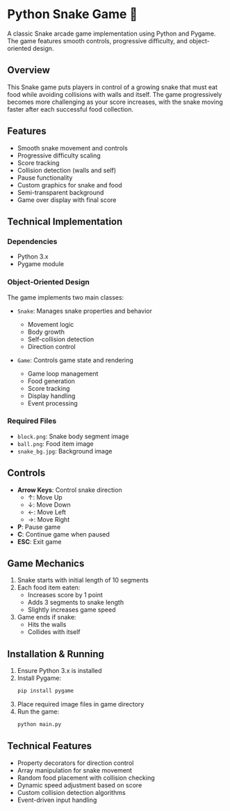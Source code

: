 # Python Snake Game 🐍

A classic Snake arcade game implementation using Python and Pygame. The game features smooth controls, progressive difficulty, and object-oriented design.

## Overview

This Snake game puts players in control of a growing snake that must eat food while avoiding collisions with walls and itself. The game progressively becomes more challenging as your score increases, with the snake moving faster after each successful food collection.

## Features

- Smooth snake movement and controls
- Progressive difficulty scaling
- Score tracking
- Collision detection (walls and self)
- Pause functionality
- Custom graphics for snake and food
- Semi-transparent background
- Game over display with final score

## Technical Implementation

### Dependencies
- Python 3.x
- Pygame module

### Object-Oriented Design
The game implements two main classes:
- `Snake`: Manages snake properties and behavior
  - Movement logic
  - Body growth
  - Self-collision detection
  - Direction control
  
- `Game`: Controls game state and rendering
  - Game loop management
  - Food generation
  - Score tracking
  - Display handling
  - Event processing

### Required Files
- `block.png`: Snake body segment image
- `ball.png`: Food item image
- `snake_bg.jpg`: Background image

## Controls

- **Arrow Keys**: Control snake direction
  - ↑: Move Up
  - ↓: Move Down
  - ←: Move Left
  - →: Move Right
- **P**: Pause game
- **C**: Continue game when paused
- **ESC**: Exit game

## Game Mechanics

1. Snake starts with initial length of 10 segments
2. Each food item eaten:
   - Increases score by 1 point
   - Adds 3 segments to snake length
   - Slightly increases game speed
3. Game ends if snake:
   - Hits the walls
   - Collides with itself

## Installation & Running

1. Ensure Python 3.x is installed
2. Install Pygame:
   ```bash
   pip install pygame
   ```
3. Place required image files in game directory
4. Run the game:
   ```bash
   python main.py
   ```

## Technical Features

- Property decorators for direction control
- Array manipulation for snake movement
- Random food placement with collision checking
- Dynamic speed adjustment based on score
- Custom collision detection algorithms
- Event-driven input handling
